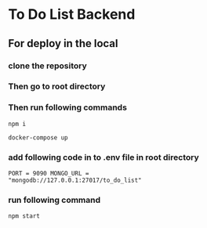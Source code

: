 # To Do List Backend

## For deploy in the local

### clone the repository

### Then go to root directory

### Then run following commands

`npm i`

`docker-compose up`

### add following code in to .env file in root directory

<code>PORT = 9090
MONGO_URL = "mongodb://127.0.0.1:27017/to_do_list"</code>

### run following command

`npm start`
